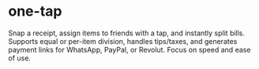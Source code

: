 # one-tap
Snap a receipt, assign items to friends with a tap, and instantly split bills. Supports equal or per-item division, handles tips/taxes, and generates payment links for WhatsApp, PayPal, or Revolut. Focus on speed and ease of use.
